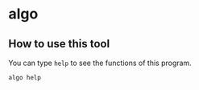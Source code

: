 # algo
## How to use this tool
You can type ```help``` to see the functions of this program.
```
algo help
```